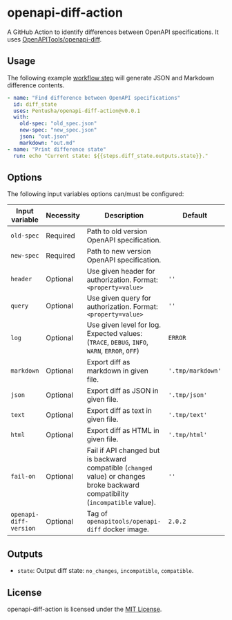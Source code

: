 # openapi-diff-action
A GitHub Action to identify differences between OpenAPI specifications. It uses [OpenAPITools/openapi-diff](https://github.com/OpenAPITools/openapi-diff).

## Usage

The following example [workflow step](https://help.github.com/en/actions/configuring-and-managing-workflows/configuring-a-workflow) will generate JSON and Markdown difference contents.

```yml
- name: "Find difference between OpenAPI specifications"
  id: diff_state
  uses: Pentusha/openapi-diff-action@v0.0.1
  with:
    old-spec: "old_spec.json"
    new-spec: "new_spec.json"
    json: "out.json"
    markdown: "out.md"
- name: "Print difference state"
  run: echo "Current state: ${{steps.diff_state.outputs.state}}."
```

## Options
The following input variables options can/must be configured:

|Input variable|Necessity|Description|Default|
|----|----|----|----|
|`old-spec`|Required|Path to old version OpenAPI specification.||
|`new-spec`|Required|Path to new version OpenAPI specification.||
|`header`|Optional|Use given header for authorization. Format: `<property=value>` |`''`|
|`query`|Optional|Use given query for authorization. Format: `<property=value>` |`''`|
|`log`|Optional|Use given level for log. Expected values: (`TRACE`, `DEBUG`, `INFO`, `WARN`, `ERROR`, `OFF`) |`ERROR`|
|`markdown`|Optional|Export diff as markdown in given file. |`'.tmp/markdown'`|
|`json`|Optional|Export diff as JSON in given file. |`'.tmp/json'`|
|`text`|Optional|Export diff as text in given file. |`'.tmp/text'`|
|`html`|Optional|Export diff as HTML in given file. |`'.tmp/html'`|
|`fail-on`|Optional|Fail if API changed but is backward compatible (`changed` value) or changes broke backward compatibility (`incompatible` value). |`''`|
|`openapi-diff-version`|Optional|Tag of `openapitools/openapi-diff` docker image. |`2.0.2`| 

## Outputs
- `state`: Output diff state: `no_changes`, `incompatible`, `compatible`.

## License
openapi-diff-action is licensed under the [MIT License](LICENSE).
